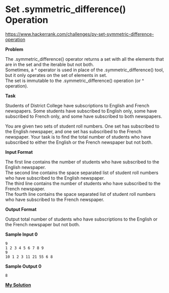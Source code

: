 # Set .symmetric_difference() Operation

https://www.hackerrank.com/challenges/py-set-symmetric-difference-operation

**Problem**

The .symmetric_difference() operator returns a set with all the elements that are in the set and the iterable but not both.  
Sometimes, a ^ operator is used in place of the .symmetric_difference() tool, but it only operates on the set of elements in set.  
The set is immutable to the .symmetric_difference() operation (or ^ operation).

**Task**

Students of District College have subscriptions to English and French newspapers. 
Some students have subscribed to English only, some have subscribed to French only, and some have subscribed to both newspapers.  

You are given two sets of student roll numbers. One set has subscribed to the English newspaper, and one set has subscribed to the French newspaper. 
Your task is to find the total number of students who have subscribed to either the English or the French newspaper but not both.  

**Input Format**

The first line contains the number of students who have subscribed to the English newspaper.   
The second line contains the space separated list of student roll numbers who have subscribed to the English newspaper.  
The third line contains the number of students who have subscribed to the French newspaper.   
The fourth line contains the space separated list of student roll numbers who have subscribed to the French newspaper.  

**Output Format**

Output total number of students who have subscriptions to the English or the French newspaper but not both.

**Sample Input 0**

```
9
1 2 3 4 5 6 7 8 9
9
10 1 2 3 11 21 55 6 8
```

**Sample Output 0**

```
8
```

[**My Solution**](answer.py)
